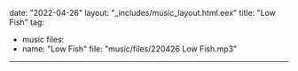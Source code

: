 date: "2022-04-26"
layout: "_includes/music_layout.html.eex"
title: "Low Fish"
tag:
  - music
files:
  - name: "Low Fish"
    file: "music/files/220426 Low Fish.mp3"
---
